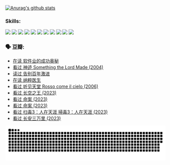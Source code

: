 
[![Anurag's github stats](https://github-readme-stats.vercel.app/api?username=w940853815)](https://github.com/anuraghazra/github-readme-stats)

### Skills:

<code><img height="32" src="https://cdn.jsdelivr.net/npm/simple-icons@v5/icons/python.svg"></code>
<code><img height="32" src="https://cdn.jsdelivr.net/npm/simple-icons@v5/icons/javascript.svg"></code>
<code><img height="32" src="https://cdn.jsdelivr.net/npm/simple-icons@v5/icons/django.svg"></code>
<code><img height="32" src="https://cdn.jsdelivr.net/npm/simple-icons@v5/icons/flask.svg"></code>
<code><img height="32" src="https://cdn.jsdelivr.net/npm/simple-icons@v5/icons/vuetify.svg"></code>
<code><img height="32" src="https://cdn.jsdelivr.net/npm/simple-icons@v5/icons/git.svg"></code>
<code><img height="32" src="https://cdn.jsdelivr.net/npm/simple-icons@v5/icons/docker.svg"></code>
<code><img height="32" src="https://cdn.jsdelivr.net/npm/simple-icons@v5/icons/postgresql.svg"></code>
<code><img height="32" src="https://cdn.jsdelivr.net/npm/simple-icons@v5/icons/elasticsearch.svg"></code>
<code><img height="32" src="https://cdn.jsdelivr.net/npm/simple-icons@v5/icons/macos.svg"></code>
<code><img height="32" src="https://cdn.jsdelivr.net/npm/simple-icons@v5/icons/linux.svg"></code>

### 🗣 豆瓣:

<!-- DOUBAN-ACTIVITIES:START -->
- [在读 软件业的成功奥秘](https://www.douban.com/people/136069238/status/4414815312/?_i=98368155)
- [看过 神迹 Something the Lord Made‎ (2004)](https://www.douban.com/people/136069238/status/4409691983/?_i=98368155)
- [读过 告别百年激进](https://www.douban.com/people/136069238/status/4406414036/?_i=98368155)
- [在读 纳粹医生](https://www.douban.com/people/136069238/status/4406413750/?_i=98368155)
- [看过 听见天堂 Rosso come il cielo‎ (2006)](https://www.douban.com/people/136069238/status/4401902014/?_i=98368155)
- [看过 长空之王‎ (2023)](https://www.douban.com/people/136069238/status/4397459053/?_i=98368155)
- [看过 命案‎ (2023)](https://www.douban.com/people/136069238/status/4395718336/?_i=98368155)
- [看过 命案‎ (2023)](https://www.douban.com/people/136069238/status/4395718257/?_i=98368155)
- [看过 扫毒3：人在天涯 掃毒3：人在天涯‎ (2023)](https://www.douban.com/people/136069238/status/4394601730/?_i=98368155)
- [看过 长安三万里‎ (2023)](https://www.douban.com/people/136069238/status/4391215935/?_i=98368155)
<!-- DOUBAN-ACTIVITIES:END -->


![Snake animation](https://raw.githubusercontent.com/w940853815/w940853815/output/github-contribution-grid-snake.svg)

<!--
**w940853815/w940853815** is a ✨ _special_ ✨ repository because its `README.md` (this file) appears on your GitHub profile.

Here are some ideas to get you started:

- 🔭 I’m currently working on ...
- 🌱 I’m currently learning ...
- 👯 I’m looking to collaborate on ...
- 🤔 I’m looking for help with ...
- 💬 Ask me about ...
- 📫 How to reach me: ...
- 😄 Pronouns: ...
- ⚡ Fun fact: ...
-->
